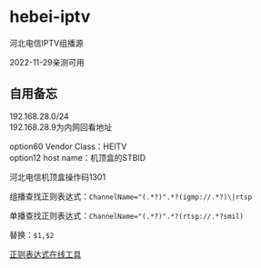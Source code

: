 # hebei-iptv
河北电信IPTV组播源

2022-11-29亲测可用

## 自用备忘

192.168.28.0/24     
192.168.28.9为内网回看地址

option60 Vendor Class：HEITV     
option12 host name：机顶盒的STBID

河北电信机顶盒操作码1301

组播查找正则表达式：`ChannelName="(.*?)".*?(igmp://.*?)\|rtsp`

单播查找正则表达式：`ChannelName="(.*?)".*?(rtsp://.*?smil)`

替换：`$1,$2`

[正则表达式在线工具](https://tool.oschina.net/regex)
